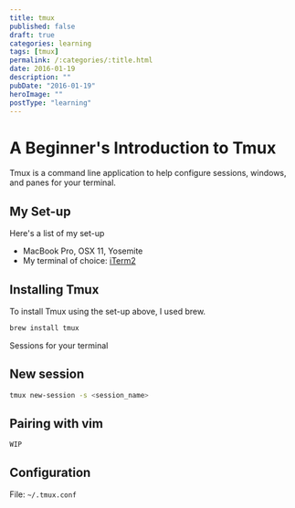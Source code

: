 ```yaml
---
title: tmux
published: false
draft: true
categories: learning
tags: [tmux]
permalink: /:categories/:title.html
date: 2016-01-19
description: ""
pubDate: "2016-01-19"
heroImage: ""
postType: "learning"
---
```


# A Beginner's Introduction to Tmux

Tmux is a command line application to help configure sessions, windows, and panes for your terminal.

## My Set-up

Here's a list of my set-up

* MacBook Pro, OSX 11, Yosemite
* My terminal of choice: [iTerm2](https://www.iterm2.com/)

## Installing Tmux

To install Tmux using the set-up above, I used brew.

```bash
brew install tmux
```

Sessions for your terminal

## New session

```bash
tmux new-session -s <session_name>
```

## Pairing with vim

`WIP`

## Configuration

File: `~/.tmux.conf`
